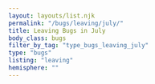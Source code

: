 ```yaml
---
layout: layouts/list.njk
permalink: "/bugs/leaving/july/"
title: Leaving Bugs in July
body_class: bugs
filter_by_tag: "type_bugs_leaving_july"
type: "bugs"
listing: "leaving"
hemisphere: ""
---
```

